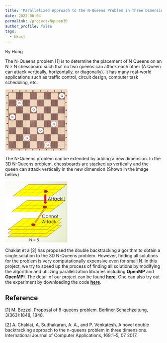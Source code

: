 ```yaml
---
title: 'Parallelized Approach to the N-Queens Problem in Three Dimension'
date: 2022-06-04
permalink: /project/Nqueen3D
author_profile: false
tags:
  - hkust
---
```

By Hong

The N-Queens problem [1] is to determine the placement of N Queens on an N × N chessboard such that no two queens can attack each other (A Queen can attack vertically, horizontally, or diagonally). It has many real-world applications such as traffic control, circuit design, computer task scheduling, etc.

<img src="../../assets/image/NQueen/NQueen.png" alt="NQueen" width="200" class="center"/>

The N-Queens problem can be extended by adding a new dimension. In the 3D N-Queens problem, chessboards are stacked up vertically and the queen can attack vertically in the new dimension (Shown in the image below)

<img src="../../assets/image/NQueen/NQueen3D.png" alt="NQueen3D" width="200" class="center"/>


Chakiat et al[2] has proposed the double backtracking algorithm to obtain a single solution to the 3D N-Queens problem. However, finding all solutions for the problem is very computationally expensive even for small N. In this project, we try to speed up the process of finding all solutions by modifying the algorithm and utilizing parallelization libraries including **OpenMP** and **OpenMPI**. The detail of our project can be found [**here**](https://github.com/Hong-YC/Parallelized-Approach-to-the-N-Queen-Problem-in-Three-Dimension/blob/main/Report.pdf). One can also try out the experiment by downloading the code [**here**](https://github.com/Hong-YC/Parallelized-Approach-to-the-N-Queen-Problem-in-Three-Dimension).



## Reference

[1] M. Bezzel. Proposal of 8-queens problem. Berliner Schachzeitung, 3(363):1848, 1848.

[2] A. Chakiat, A. Sudhakaran, A. A., and P. Venkatesh. A novel double backtracking approach to the
n-queens problem in three dimensions. International Journal of Computer Applications, 169:1–5, 07
2017.